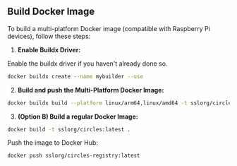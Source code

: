 ## **Build Docker Image**

To build a multi-platform Docker image (compatible with Raspberry Pi devices), follow these steps:

1. **Enable Buildx Driver:**

Enable the buildx driver if you haven't already done so.

```bash
docker buildx create --name mybuilder --use
```

2. **Build and push the Multi-Platform Docker Image:**

```bash
docker buildx build --platform linux/arm64,linux/amd64 -t sslorg/circles:latest --push .
```

3. **(Option B) Build a regular Docker Image:**

```bash
docker build -t sslorg/circles:latest .
```

Push the image to Docker Hub:

```bash
docker push sslorg/circles-registry:latest
```

## 
